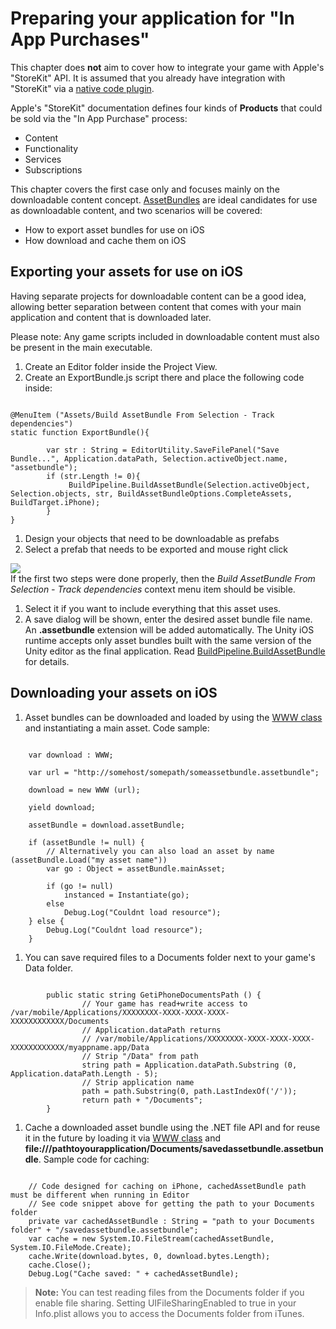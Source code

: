 Preparing your application for "In App Purchases"
=================================================


This chapter does __not__ aim to cover how to integrate your game with Apple's "StoreKit" API. It is assumed that you already have integration with "StoreKit" via a [native code plugin](Main.Plugins.md).

Apple's "StoreKit" documentation defines four kinds of __Products__ that could be sold via the "In App Purchase" process: 
* Content
* Functionality
* Services
* Subscriptions

This chapter covers the first case only and focuses mainly on the downloadable content concept. [AssetBundles](ScriptRef:AssetBundle.html) are ideal candidates for use as downloadable content, and two scenarios will be covered:
* How to export asset bundles for use on iOS
* How download and cache them on iOS

Exporting your assets for use on iOS
------------------------------------

Having separate projects for downloadable content can be a good idea, allowing better separation between content that comes with your main application and content that is downloaded later.

Please note: Any game scripts included in downloadable content must also be present in the main executable.

1. Create an <span class=component>Editor</span> folder inside the Project View.
1. Create an <span class=component>ExportBundle.js</span> script there and place the following code inside:
````

@MenuItem ("Assets/Build AssetBundle From Selection - Track dependencies")
static function ExportBundle(){
        
        var str : String = EditorUtility.SaveFilePanel("Save Bundle...", Application.dataPath, Selection.activeObject.name, "assetbundle");
        if (str.Length != 0){
             BuildPipeline.BuildAssetBundle(Selection.activeObject, Selection.objects, str, BuildAssetBundleOptions.CompleteAssets, BuildTarget.iPhone);
        }
}

````
1. Design your objects that need to be downloadable as prefabs
1. Select a prefab that needs to be exported and mouse right click

![](http://docwiki.hq.unity3d.com/uploads/Main/iPhoneAssetBundleExport.png)  
If the first two steps were done properly, then the _Build AssetBundle From Selection - Track dependencies_ context menu item should be visible.
1. Select it if you want to include everything that this asset uses.
1. A save dialog will be shown, enter the desired asset bundle file name. An __.assetbundle__ extension will be added automatically. The Unity iOS runtime accepts only asset bundles built with the same version of the Unity editor as the final application. Read [BuildPipeline.BuildAssetBundle](ScriptRef:BuildPipeline.BuildAssetBundle.html) for details.

Downloading your assets on iOS
------------------------------

1. Asset bundles can be downloaded and loaded by using the [WWW class](ScriptRef:WWW-assetBundle.html) and instantiating a main asset. Code sample:
````

	var download : WWW;
	
	var url = "http://somehost/somepath/someassetbundle.assetbundle";
	
	download = new WWW (url);
	
	yield download;
	
	assetBundle = download.assetBundle;

	if (assetBundle != null) {
		// Alternatively you can also load an asset by name (assetBundle.Load("my asset name"))
		var go : Object = assetBundle.mainAsset;
			
		if (go != null)
			instanced = Instantiate(go);
		else
			Debug.Log("Couldnt load resource");	
	} else {
		Debug.Log("Couldnt load resource");	
	}

````
1. You can save required files to a Documents folder next to your game's Data folder.
````

        public static string GetiPhoneDocumentsPath () { 
                // Your game has read+write access to /var/mobile/Applications/XXXXXXXX-XXXX-XXXX-XXXX-XXXXXXXXXXXX/Documents 
                // Application.dataPath returns              
                // /var/mobile/Applications/XXXXXXXX-XXXX-XXXX-XXXX-XXXXXXXXXXXX/myappname.app/Data 
                // Strip "/Data" from path 
                string path = Application.dataPath.Substring (0, Application.dataPath.Length - 5); 
                // Strip application name 
                path = path.Substring(0, path.LastIndexOf('/'));  
                return path + "/Documents"; 
        }

````

1. Cache a downloaded asset bundle using the .NET file API and for reuse it in the future by loading it via [WWW class](ScriptRef:WWW.html) and __file:///pathtoyourapplication/Documents/savedassetbundle.assetbundle__. Sample code for caching:
````

	// Code designed for caching on iPhone, cachedAssetBundle path must be different when running in Editor
	// See code snippet above for getting the path to your Documents folder
	private var cachedAssetBundle : String = "path to your Documents folder" + "/savedassetbundle.assetbundle"; 
	var cache = new System.IO.FileStream(cachedAssetBundle, System.IO.FileMode.Create);
	cache.Write(download.bytes, 0, download.bytes.Length);
	cache.Close();
	Debug.Log("Cache saved: " + cachedAssetBundle);

````
>__Note:__ You can test reading files from the Documents folder if you enable file sharing.  Setting <span class=component>UIFileSharingEnabled</span> to true in your <span class=component>Info.plist</span> allows you to access the Documents folder from iTunes.

